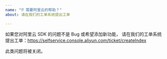 ```yaml
---
name: "⁉️ 需要阿里云的帮助？"
about: 请在我们的工单系统提出工单

---
```


如果您对阿里云 SDK 的问题不是 Bug 或希望添加新功能，
请在我们的工单系统提出工单：https://selfservice.console.aliyun.com/ticket/createIndex

此类问题将被关闭。
